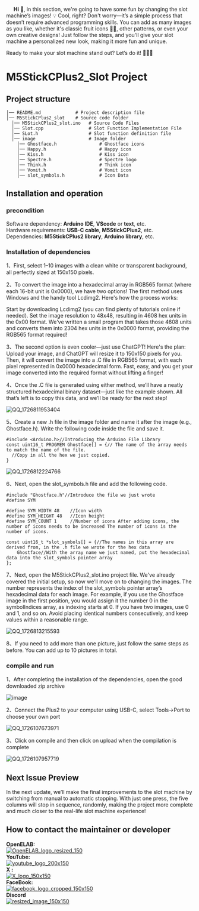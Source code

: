&nbsp;&nbsp;&nbsp;&nbsp;&nbsp;__Hi__ 👋, in this section, we're going to have some fun by changing the slot machine’s images! 💡 Cool, right? Don't worry—it’s a simple process that doesn’t require advanced programming skills. You can add as many images as you like, whether it's classic fruit icons 🍒🍋, other patterns, or even your own creative designs! Just follow the steps, and you'll give your slot machine a personalized new look, making it more fun and unique.

Ready to make your slot machine stand out? Let’s do it! 👩‍💻🎨
# M5StickCPlus2_Slot Project
## Project structure
``` 
│── README.md             # Project description file
│── M5StickCPlus2_slot    # Source code folder
  │── M5StickCPlus2_slot.ino   # Source Code Files
  │── Slot.cpp                 # Slot Function Implementation File
  │── SLot.h                   # Slot function definition file
  │── image                    # Image folder
    │── Ghostface.h                # Ghostface icons
    │── Happy.h                    # Happy icon
    │── Kiss.h                     # Kiss icon
    │── Spectre.h                  # Spectre logo
    │── Think.h                    # Think icon
    │── Vomit.h                    # Vomit icon
    │── slot_symbols.h             # Icon Data
```
## Installation and operation

### precondition
Software dependency: __Arduino IDE__, __VScode__ or __text__, etc.  
Hardware requirements: __USB-C cable__, __M5StickCPlus2__, etc.  
Dependencies: __M5StickCPlus2 library__, __Arduino library__, etc.  
### Installation of dependencies
1、First, select 1–10 images with a clean white or transparent background, all perfectly sized at 150x150 pixels.
  
2、To convert the image into a hexadecimal array in RGB565 format (where each 16-bit unit is 0x0000), we have two options! The first method uses Windows and the handy tool Lcdimg2. Here's how the process works:

Start by downloading Lcdimg2 (you can find plenty of tutorials online if needed). Set the image resolution to 48x48, resulting in 4608 hex units in the 0x00 format. We've written a small program that takes those 4608 units and converts them into 2304 hex units in the 0x0000 format, providing the RGB565 format required!
  
3、The second option is even cooler—just use ChatGPT! Here's the plan: Upload your image, and ChatGPT will resize it to 150x150 pixels for you. Then, it will convert the image into a .C file in RGB565 format, with each pixel represented in 0x0000 hexadecimal form. Fast, easy, and you get your image converted into the required format without lifting a finger!

4、Once the .C file is generated using either method, we’ll have a neatly structured hexadecimal binary dataset—just like the example shown. All that’s left is to copy this data, and we’ll be ready for the next step!

![QQ_1726811953404](https://github.com/user-attachments/assets/8b591bc5-a7a5-416c-938f-9da808154194)  

5、Create a new .h file in the image folder and name it after the image (e.g., Ghostface.h). Write the following code inside the file and save it.
```
#include <Arduino.h>//Introducing the Arduino File Library
const uint16_t PROGMEM Ghostface[] = {// The name of the array needs to match the name of the file.
  //Copy in all the hex we just copied.
}
```
![QQ_1726812224766](https://github.com/user-attachments/assets/a6a0305a-0f8a-4271-a708-937936538f91)  

6、Next, open the slot_symbols.h file and add the following code.

```
#include "Ghostface.h"//Introduce the file we just wrote
#define SYM

#define SYM_WIDTH 48    //Icon width
#define SYM_HEIGHT 48   //Icon height
#define SYM_COUNT 1     //Number of icons After adding icons, the number of icons needs to be increased The number of icons is the number of icons.

const uint16_t *slot_symbols[] = {//The names in this array are derived from, in the .h file we wrote for the hex data
	Ghostface//With the array name we just named, put the hexadecimal data into the slot_symbols pointer array
};
```

7、Next, open the M5StickCPlus2_slot.ino project file. We've already covered the initial setup, so now we’ll move on to changing the images. The number represents the index of the slot_symbols pointer array’s hexadecimal data for each image. For example, if you use the Ghostface image in the first position, you would assign it the number 0 in the symbolIndices array, as indexing starts at 0. If you have two images, use 0 and 1, and so on. Avoid placing identical numbers consecutively, and keep values within a reasonable range.

![QQ_1726813215593](https://github.com/user-attachments/assets/41581cf8-2213-48c1-bd82-9850d648586d)  

8、If you need to add more than one picture, just follow the same steps as before. You can add up to 10 pictures in total.

### compile and run
1、After completing the installation of the dependencies, open the good downloaded zip archive

![image](https://github.com/user-attachments/assets/9357a72b-02ce-411c-87f9-38637b4d844c)  

2、Connect the Plus2 to your computer using USB-C, select Tools->Port to choose your own port

![QQ_1726107673971](https://github.com/user-attachments/assets/17f0392a-b753-4aba-946c-ede75ba9092f)  

3、Click on compile and then click on upload when the compilation is complete

![QQ_1726107957719](https://github.com/user-attachments/assets/c1f953ad-5355-44e8-af0c-ac5da7542aa6)  

## Next Issue Preview
In the next update, we’ll make the final improvements to the slot machine by switching from manual to automatic stopping. With just one press, the five columns will stop in sequence, randomly, making the project more complete and much closer to the real-life slot machine experience!

## How to contact the maintainer or developer
__OpenELAB:__   
[![OpenELAB_logo_resized_150](https://github.com/user-attachments/assets/5d3de375-359c-46a3-96bb-aaa211c6c636)](https://openelab.io)  
__YouTube:__  
[![youtube_logo_200x150](https://github.com/user-attachments/assets/d2365e7f-4ffe-4124-bf62-21eba19a71e4)](https://www.youtube.com/@OpenELAB)  
__X :__  
[![X_logo_150x150](https://github.com/user-attachments/assets/4ad5095f-2573-4791-9360-b355530093bf)](https://twitter.com/openelabio)  
__FaceBook:__  
[![facebook_logo_cropped_150x150](https://github.com/user-attachments/assets/52f2dc9a-a564-49a5-b72e-30eafbbc281f)](https://www.facebook.com/profile.php?id=61559154729457)  
__Discord__  
[![resized_image_150x150](https://github.com/user-attachments/assets/93ecd098-3391-45bb-9d80-b166c197a475)](https://discord.gg/VQspWyck)
